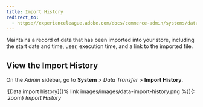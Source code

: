 ```yaml
---
title: Import History
redirect_to:
  - https://experienceleague.adobe.com/docs/commerce-admin/systems/data-transfer/import/data-import.html#import-history
---
```


Maintains a record of data that has been imported into your store, including the start date and time, user, execution time, and a link to the imported file.

## View the Import History

On the _Admin_ sidebar, go to **System** > _Data Transfer_ > **Import History**.

![Data import history]({% link images/images/data-import-history.png %}){: .zoom}
_Import History_
